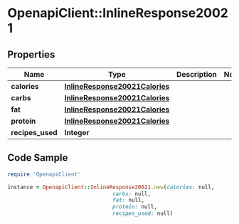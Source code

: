 # OpenapiClient::InlineResponse20021

## Properties

Name | Type | Description | Notes
------------ | ------------- | ------------- | -------------
**calories** | [**InlineResponse20021Calories**](InlineResponse20021Calories.md) |  | 
**carbs** | [**InlineResponse20021Calories**](InlineResponse20021Calories.md) |  | 
**fat** | [**InlineResponse20021Calories**](InlineResponse20021Calories.md) |  | 
**protein** | [**InlineResponse20021Calories**](InlineResponse20021Calories.md) |  | 
**recipes_used** | **Integer** |  | 

## Code Sample

```ruby
require 'OpenapiClient'

instance = OpenapiClient::InlineResponse20021.new(calories: null,
                                 carbs: null,
                                 fat: null,
                                 protein: null,
                                 recipes_used: null)
```


